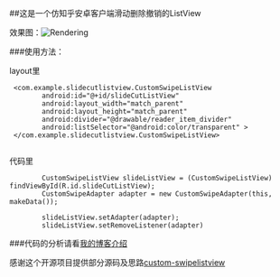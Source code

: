 ##这是一个仿知乎安卓客户端滑动删除撤销的ListView

效果图：![Rendering](http://img.blog.csdn.net/20150426214820721)

###使用方法：

layout里

```
 <com.example.slidecutlistview.CustomSwipeListView
        android:id="@+id/slideCutListView"
        android:layout_width="match_parent"
        android:layout_height="match_parent"
        android:divider="@drawable/reader_item_divider"
        android:listSelector="@android:color/transparent" >
 </com.example.slidecutlistview.CustomSwipeListView>
 
```

代码里

```
        CustomSwipeListView slideListView = (CustomSwipeListView) findViewById(R.id.slideCutListView);
        CustomSwipeAdapter adapter = new CustomSwipeAdapter(this, makeData());

        slideListView.setAdapter(adapter);
        slideListView.setRemoveListener(adapter)
```
        
###代码的分析请看[我的博客介绍](http://blog.csdn.net/asdzheng/article/details/44278469)

感谢这个开源项目提供部分源码及思路[custom-swipelistview](https://github.com/xyczero/custom-swipelistview)
